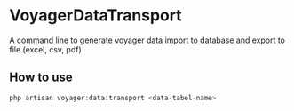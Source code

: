 # VoyagerDataTransport
A  command line to generate voyager  data import to database and export to  file (excel, csv, pdf)
<br>
## How to use
```php
php artisan voyager:data:transport <data-tabel-name>
```